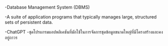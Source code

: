 -Database Management System (DBMS)

-A suite of application programs that typically manages large, structured sets of persistent data.

-ChatGPT
  -ชุดโปรแกรมแอปพลิเคชันที่มักใช้ในการจัดการชุดข้อมูลขนาดใหญ่ที่มีโครงสร้างและคงอยู่ถาวร

